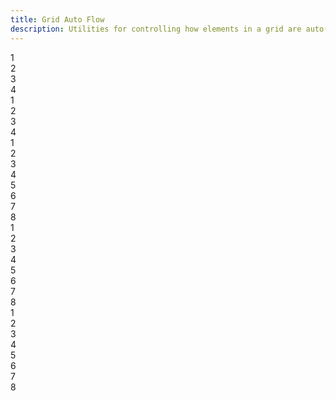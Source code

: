 ```yaml
---
title: Grid Auto Flow
description: Utilities for controlling how elements in a grid are auto-placed.
---
```

<div>
    <table-utility prefix="grid-flow" property="grid-auto-flow" class="mb-lg"></table-utility>
    <card-example>
		<div class="container h-full rounded-md bg-surface-1 p-24">
			<div class="relative grid grid-flow-row gap-10 border-b border-alpha-1 mb-24 pb-24" style="grid-template-columns: auto auto auto; grid-template-rows: auto auto;">
				<div class="rounded-md p-10 bg-info text-center"><span class="text-xs text-white font-semibold">1</span></div>
				<div class="rounded-md p-10 bg-info text-center"><span class="text-xs text-white font-semibold">2</span></div>
				<div class="rounded-md p-10 bg-info text-center"><span class="text-xs text-white font-semibold">3</span></div>
				<div class="rounded-md p-10 bg-info text-center"><span class="text-xs text-white font-semibold">4</span></div>
			</div>
			<div class="grid grid-flow-col gap-10 border-b border-alpha-1 mb-24 pb-24" style="grid-template-columns: auto auto auto; grid-template-rows: auto auto;">
				<div class="rounded-md p-10 bg-info text-center"><span class="text-xs text-white font-semibold">1</span></div>
				<div class="rounded-md p-10 bg-info text-center"><span class="text-xs text-white font-semibold">2</span></div>
				<div class="rounded-md p-10 bg-info text-center"><span class="text-xs text-white font-semibold">3</span></div>
				<div class="rounded-md p-10 bg-info text-center"><span class="text-xs text-white font-semibold">4</span></div>
			</div>
			<div class="grid grid-cols-5 grid-rows-3 grid-flow-dense gap-10 border-b border-alpha-1 mb-24 pb-24">
				<div class="rounded-md p-10 bg-info text-center"><span class="text-xs text-white font-semibold">1</span></div>
				<div class="rounded-md p-10 bg-info text-center"><span class="text-xs text-white font-semibold">2</span></div>
				<div class="col-span-4 rounded-md p-10 bg-info text-center"><span class="text-xs text-white font-semibold">3</span></div>
				<div class="rounded-md p-10 bg-info text-center"><span class="text-xs text-white font-semibold">4</span></div>
				<div class="col-span-3 rounded-md p-10 bg-info text-center"><span class="text-xs text-white font-semibold">5</span></div>
				<div class="rounded-md p-10 bg-info text-center"><span class="text-xs text-white font-semibold">6</span></div>
				<div class="col-span-2 rounded-md p-10 bg-info text-center"><span class="text-xs text-white font-semibold">7</span></div>
				<div class="rounded-md p-10 bg-info text-center"><span class="text-xs text-white font-semibold">8</span></div>
			</div>
			<div class="grid grid-cols-5 grid-flow-row-dense gap-10 border-b border-alpha-1 mb-24 pb-24">
				<div class="rounded-md p-10 bg-info text-center"><span class="text-xs text-white font-semibold">1</span></div>
				<div class="rounded-md p-10 bg-info text-center"><span class="text-xs text-white font-semibold">2</span></div>
				<div class="col-span-4 rounded-md p-10 bg-info text-center"><span class="text-xs text-white font-semibold">3</span></div>
				<div class="rounded-md p-10 bg-info text-center"><span class="text-xs text-white font-semibold">4</span></div>
				<div class="col-span-3 rounded-md p-10 bg-info text-center"><span class="text-xs text-white font-semibold">5</span></div>
				<div class="rounded-md p-10 bg-info text-center"><span class="text-xs text-white font-semibold">6</span></div>
				<div class="col-span-2 rounded-md p-10 bg-info text-center"><span class="text-xs text-white font-semibold">7</span></div>
				<div class="rounded-md p-10 bg-info text-center"><span class="text-xs text-white font-semibold">8</span></div>
			</div>
			<div class="grid grid-cols-5 grid-rows-3 grid-flow-col-dense gap-10">
				<div class="rounded-md p-10 bg-info text-center"><span class="text-xs text-white font-semibold">1</span></div>
				<div class="rounded-md p-10 bg-info text-center"><span class="text-xs text-white font-semibold">2</span></div>
				<div class="col-span-4 rounded-md p-10 bg-info text-center"><span class="text-xs text-white font-semibold">3</span></div>
				<div class="rounded-md p-10 bg-info text-center"><span class="text-xs text-white font-semibold">4</span></div>
				<div class="col-span-3 rounded-md p-10 bg-info text-center"><span class="text-xs text-white font-semibold">5</span></div>
				<div class="rounded-md p-10 bg-info text-center"><span class="text-xs text-white font-semibold">6</span></div>
				<div class="col-span-2 rounded-md p-10 bg-info text-center"><span class="text-xs text-white font-semibold">7</span></div>
				<div class="rounded-md p-10 bg-info text-center"><span class="text-xs text-white font-semibold">8</span></div>
			</div>
		</div>
    </card-example>
</div>